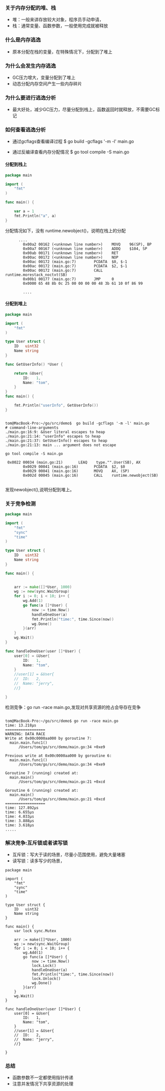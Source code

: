 ### 关于内存分配的堆、栈
* 堆：一般来讲存放较大对象，程序员手动申请，
* 栈：通常变量、函数参数，一般使用完成就被释放


### 什么是内存逃逸
* 原本分配在栈的变量，在特殊情况下，分配到了堆上
 
### 为什么会发生内存逃逸
* GC压力增大，变量分配到了堆上
* 动态分配内存空间产生一些内存碎片

### 为什么要进行逃逸分析
* 最大好处，减少GC压力，尽量分配到栈上，函数返回时就释放，不需要GC标记

### 如何查看逃逸分析

* 通过gcflags查看编译过程
$ go build -gcflags '-m -l' main.go

* 通过反编译查看内存分配情况
$ go tool compile -S main.go

#### 分配到栈上
~~~go
package main

import (
	"fmt"
)

func main() {

	var a = 1
	fmt.Println("a", a)
}

~~~

分配情况如下，没有 runtime.newobject()，说明在栈上的分配
~~~
      ....
        0x00a2 00162 (<unknown line number>)    MOVQ    96(SP), BP
        0x00a7 00167 (<unknown line number>)    ADDQ    $104, SP
        0x00ab 00171 (<unknown line number>)    RET
        0x00ac 00172 (<unknown line number>)    NOP
        0x00ac 00172 (main.go:7)        PCDATA  $0, $-1
        0x00ac 00172 (main.go:7)        PCDATA  $2, $-1
        0x00ac 00172 (main.go:7)        CALL    runtime.morestack_noctxt(SB)
        0x00b1 00177 (main.go:7)        JMP     0
        0x0000 65 48 8b 0c 25 00 00 00 00 48 3b 61 10 0f 86 99  
        
        ....

~~~


#### 分配到堆上

~~~go
package main

import (
	"fmt"
)

type User struct {
	ID   uint32
	Name string
}

func GetUserInfo() *User {

	return &User{
		ID:   1,
		Name: "tom",
	}
}
func main() {

	fmt.Println("userInfo", GetUserInfo())
}

~~~
~~~

tom@MacBook-Pro:~/go/src/demo$  go build -gcflags '-m -l' main.go
# command-line-arguments
./main.go:16:9: &User literal escapes to heap
./main.go:21:14: "userInfo" escapes to heap
./main.go:21:37: GetUserInfo() escapes to heap
./main.go:21:13: main ... argument does not escape

~~~
~~~
go tool compile -S main.go

 0x0022 00034 (main.go:21)       LEAQ    type."".User(SB), AX
        0x0029 00041 (main.go:16)       PCDATA  $2, $0
        0x0029 00041 (main.go:16)       MOVQ    AX, (SP)
        0x002d 00045 (main.go:16)       CALL    runtime.newobject(SB)
        

~~~
发现newobject(),说明分配到堆上。


### 关于竞争检测

~~~go
package main

import (
	"fmt"
	"sync"
	"time"
)

type User struct {
	ID   uint32
	Name string
}

func main() {
	

	arr := make([]*User, 1000)
	wg := new(sync.WaitGroup)
	for i := 0; i < 10; i++ {
		wg.Add(1)
		go func(a []*User) {
			now := time.Now()
			handleOneUser(a)
			fmt.Println("time:", time.Since(now))
			wg.Done()
		}(arr)
	}
	wg.Wait()
}

func handleOneUser(user []*User) {
	user[0] = &User{
		ID:   1,
		Name: "tom",
	}
	//user[1] = &User{
	//	ID:   2,
	//	Name: "jerry",
	//}

}
~~~

检测竞争：go run -race main.go,发现对共享资源的抢占会导存在竞争

~~~

tom@MacBook-Pro:~/go/src/demo$ go run -race main.go
time: 13.218µs
==================
WARNING: DATA RACE
Write at 0x00c0000aa000 by goroutine 7:
  main.main.func1()
      /Users/tom/go/src/demo/main.go:34 +0xe9

Previous write at 0x00c0000aa000 by goroutine 6:
  main.main.func1()
      /Users/tom/go/src/demo/main.go:34 +0xe9

Goroutine 7 (running) created at:
  main.main()
      /Users/tom/go/src/demo/main.go:21 +0xcd

Goroutine 6 (running) created at:
  main.main()
      /Users/tom/go/src/demo/main.go:21 +0xcd
==================
time: 127.892µs
time: 6.655µs
time: 4.033µs
time: 3.888µs
time: 3.618µs
.....
~~~

### 解决竞争:互斥锁或者读写锁

* 互斥锁：写大于读的场景，尽量小范围使用，避免大量堵塞
* 读写锁：读多写少的场景，

~~~
package main

import (
	"fmt"
	"sync"
	"time"
)

type User struct {
	ID   uint32
	Name string
}

func main() {
	var lock sync.Mutex

	arr := make([]*User, 1000)
	wg := new(sync.WaitGroup)
	for i := 0; i < 10; i++ {
		wg.Add(1)
		go func(a []*User) {
			now := time.Now()
			lock.Lock()
			handleOneUser(a)
			fmt.Println("time:", time.Since(now))
			lock.Unlock()
			wg.Done()
		}(arr)
	}
	wg.Wait()
}

func handleOneUser(user []*User) {
	user[0] = &User{
		ID:   1,
		Name: "tom",
	}
	//user[1] = &User{
	//	ID:   2,
	//	Name: "jerry",
	//}

}

~~~
### 总结
* 函数参数不一定都使用指针传递
* 注意并发情况下共享资源的处理



